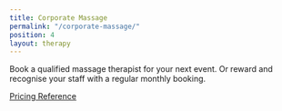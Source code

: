 ```yaml
---
title: Corporate Massage
permalink: "/corporate-massage/"
position: 4
layout: therapy
---
```


Book a qualified massage therapist for your next event. Or reward and recognise your staff with a regular monthly booking.

<a href="/pricing-reference/">Pricing Reference</a>

<div class='container bg-light my-4 p-4'>
<healcode-widget data-type="appointments" data-widget-partner="object" data-widget-id="1f3643548a4" data-widget-version="0"></healcode-widget>
</div>
